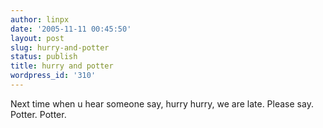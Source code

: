 ```yaml
---
author: linpx
date: '2005-11-11 00:45:50'
layout: post
slug: hurry-and-potter
status: publish
title: hurry and potter
wordpress_id: '310'
---
```


Next time when u hear someone say, hurry hurry, we are late. Please say.
Potter. Potter.

